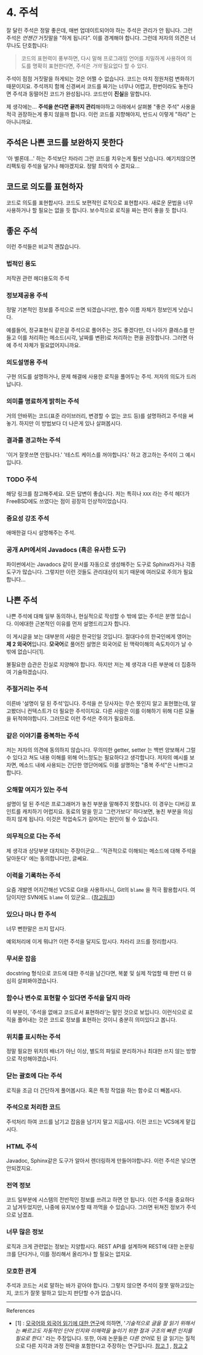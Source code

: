# 4. 주석

잘 달린 주석은 정말 좋은데, 매번 업데이트되어야 하는 주석은 관리가 안 됩니다. 그런 주석은 *언젠간* 거짓말을 "하게 됩니다". 이를 경계해야 합니다. 그런데 저자의 의견은 너무나도 단호합니다:

> 코드의 표현력이 풍부하면, 다시 말해 프로그래밍 언어를 치밀하게 사용하여 의도를 명확히 표현한다면, 주석은 _거의_ 필요없다 할 수 있다.

주석이 점점 거짓말을 하게되는 것은 어쩔 수 없습니다. 코드는 마치 정원처럼 변화하기 때문이지요. 주석까지 함께 신경써서 코드를 짜기는 너무나 어렵고, 한번이라도 놓친다면 주석과 동떨어진 코드가 완성됩니다. 코드만이 **진실**을 말합니다.

제 생각에는... **주석을 쓴다면 끝까지 관리**해야하고 아래에서 살펴볼 "좋은 주석" 사용을 적극 권장하는게 좋지 않을까 합니다. 이런 코드를 지향해야지, 반드시 이렇게 "하라" 는 아니니까요.

## 주석은 나쁜 코드를 보완하지 못한다

'아 별론데...' 하는 주석보단 차라리 그런 코드를 치우는게 훨씬 낫습니다. 예기치않으면 리팩토링 주석을 달거나 해야겠지요. 정말 최악의 수 겠지요...

## 코드로 의도를 표현하자

코드로 의도를 표현합시다. 코드도 보편적인 로직으로 표현합시다. 새로운 문법을 너무 사용하거나 할 필요는 없을 듯 합니다. 보수적으로 로직을 짜는 편이 좋을 듯 합니다.

## 좋은 주석

이런 주석들은 비교적 괜찮습니다.

### 법적인 용도

저작권 관련 헤더용도의 주석

### 정보제공용 주석

정말 기본적인 정보를 주석으로 쓰면 되겠습니다만, 함수 이름 자체가 정보인게 낫습니다.

예를들어, 정규표현식 같은걸 주석으로 풀어주는 것도 좋겠다만, 더 나아가 클래스를 만들고 이를 처리하는 메소드(시각, 날짜를 변환)로 처리하는 편을 권장합니다. 그러면 아예 주석 자체가 필요없어지니까요.

### 의도설명용 주석

구현 의도를 설명하거나, 문제 해결에 사용한 로직을 풀어두는 주석. 저자의 의도가 드러납니다.

### 의미를 명료하게 밝히는 주석

거의 안바뀌는 코드(표준 라이브러리, 변경할 수 없는 코드 등)를 설명하려고 주석을 써놓기. 하지만 이 방법보다 더 나은게 있나 살펴봅시다.

### 결과를 경고하는 주석

'이거 잘못쓰면 안됩니다.' '테스트 케이스를 꺼야합니다.' 하고 경고하는 주석이 그 예시입니다.

### TODO 주석

해당 링크를 참고해주세요. 모든 답변이 좋습니다. 저는 특히나 `XXX` 라는 주석 헤더가 FreeBSD에도 쓰였다는 점이 굉장히 인상적이었습니다.

### 중요성 강조 주석

애매한걸 다시 설명해주는 주석. 

### 공개 API에서의 Javadocs (혹은 유사한 도구)

파이썬에서는 Javadocs 같이 문서를 자동으로 생성해주는 도구로 Sphinx라거나 각종 도구가 많습니다. 그렇지만 이런 것들도 관리대상이 되기 때문에 여러모로 주의가 필요합니다...

## 나쁜 주석

나쁜 주석에 대해 일부 동의하나, 현실적으로 작성할 수 밖에 없는 주석은 분명 있습니다. 이에대한 근본적인 이유를 먼저 설명드리고자 합니다.

이 게시글을 보는 대부분의 사람은 한국인일 것입니다. 절대다수의 한국인에게 영어는 **제 2 외국어**입니다. **모국어**로 풀어진 설명은 외국어로 된 맥락이해의 속도차이가 날 수 밖에 없습니다[1].

불필요한 습관은 진실로 지양해야 합니다. 하지만 저는 제 생각과 다른 부분에 더 집중하여 기술하겠습니다.

### 주절거리는 주석

이른바 '설명이 덜 된 주석'입니다. 주석을 쓴 당사자는 무슨 뜻인지 알고 표현했는데, 알고봤더니 컨텍스트가 더 필요한 주석이지요. 다른 사람은 이를 이해하기 위해 다른 모듈을 뒤적여야합니다. 그러므로 이런 주석은 주의가 필요하죠.

### 같은 이야기를 중복하는 주석

저는 저자의 의견에 동의하지 않습니다. 무의미한 getter, setter 는 백번 양보해서 그럴 수 있다고 쳐도 내용 이해를 위해 어느정도는 필요하다고 생각합니다. 저자의 예시를 보자면, 메소드 내에 사용되는 간단한 영단어에도 이를 설명하는 "중복 주석"은 나쁘다고 합니다.

### 오해할 여지가 있는 주석

설명이 덜 된 주석은 프로그래머가 놓친 부분을 말해주지 못합니다. 이 경우는 디버깅 포인트를 캐치하기 어렵지요. 동료의 말을 믿고 '그런가보다' 하다보면, 놓친 부분을 의심하지 않게 됩니다. 이것은 작업속도가 길어지는 원인이 될 수 있습니다.

### 의무적으로 다는 주석

제 생각과 상당부분 대치되는 주장이군요... '직관적으로 이해되는 메소드에 대해 주석을 달아둔다' 에는 동의합니다만, 글쎄요.

### 이력을 기록하는 주석

요즘 개발엔 어지간해선 VCS로 Git을 사용하시니, Git의 `blame` 을 적극 활용합시다. 여담이지만 SVN에도 `blame` 이 있군요... ([참고링크](https://svnbook.red-bean.com/en/1.8/svn.ref.svn.c.blame.html))

### 있으나 마나 한 주석

너무 뻔한말은 쓰지 맙시다.

예외처리에 이게 뭐냐?! 이런 주석을 달지도 맙시다. 차라리 코드를 정리합시다.

### 무서운 잡음

docstring 형식으로 코드에 대한 주석을 남긴다면, 복붙 및 실제 작업할 때 한번 더 유심히 살펴봐야겠습니다.

### 함수나 변수로 표현할 수 있다면 주석을 달지 마라

이 부분이, '주석을 없애고 코드로서 표현하라'는 말인 것으로 보입니다. 이런식으로 로직을 풀어내는 것은 코드로 정보를 표현하는 것이니 충분히 의미있다고 봅니다.

### 위치를 표시하는 주석

정말 필요한 위치의 배너가 아닌 이상, 별도의 파일로 분리하거나 최대한 쓰지 않는 방향으로 작성해야겠습니다.

### 닫는 괄호에 다는 주석

로직을 조금 더 간단하게 풀어봅시다. 혹은 특정 작업을 하는 함수로 더 빼봅시다.

### 주석으로 처리한 코드

주석처리 하여 코드를 남기고 잡음을 남기지 말고 지웁시다. 이전 코드는 VCS에게 맡깁시다.

### HTML 주석

Javadoc, Sphinx같은 도구가 알아서 렌더링하게 만들어야합니다. 이런 주석은 넣으면 안되겠지요.

### 전역 정보

코드 일부분에 시스템의 전반적인 정보를 쓰려고 하면 안 됩니다. 이런 주석을 중요하다고 남겨두었지만, 나중에 유지보수할 때 까먹을 수 있습니다. 그러면 뒤쳐진 정보가 주석으로 남겠죠.

### 너무 많은 정보

로직과 크게 관련없는 정보는 지양합시다. REST API를 설계하며 REST에 대한 논문링크를 단다거나, 이를 정리해서 올리거나 할 필요는 없지요.

### 모호한 관계

주석과 코드는 서로 말하는 바가 같아야 합니다. 그렇지 않으면 주석이 잘못 말하고있는지, 코드가 잘못 말하고 있는지 판단할 수가 없습니다.

---

References

- [1] : [모국어와 외국어 읽기에 대한 연구](https://www.cambridge.org/core/books/reading-in-a-second-language/D322203A13028A46CD1975578EFDA52C)에 의하면, '*기술적으로 글을 잘 읽기 위해서는 빠르고도 자동적인 단어 인지와 이해력을 높이기 위한 절과 구조의 빠른 인지를 필요로 한다.*' 라는 주장입니다. 또한, 아래 논문들은 *다른 언어*로 된 글 읽기는 질적으로 다른 지각과 과정 전략을 포함한다고 주장하는 연구입니다. [참고 1](https://eric.ed.gov/?id=ED386947) , [참고 2](https://www.jstor.org/stable/329674)

